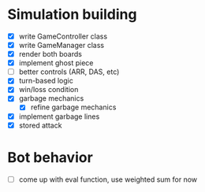 # Simulation building
- [X] write GameController class
- [X] write GameManager class
- [X] render both boards
- [X] implement ghost piece
- [ ] better controls (ARR, DAS, etc)
- [X] turn-based logic
- [X] win/loss condition
- [X] garbage mechanics
  - [X] refine garbage mechanics
- [X] implement garbage lines
- [X] stored attack

# Bot behavior
- [ ] come up with eval function, use weighted sum for now